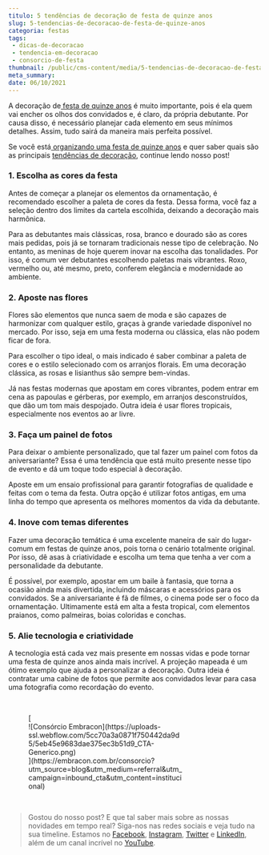 ```yaml
---
titulo: 5 tendências de decoração de festa de quinze anos
slug: 5-tendencias-de-decoracao-de-festa-de-quinze-anos
categoria: festas
tags:
 - dicas-de-decoracao
 - tendencia-em-decoracao
 - consorcio-de-festa
thumbnail: /public/cms-content/media/5-tendencias-de-decoracao-de-festa-de-quinze-anos.jpg
meta_summary: 
date: 06/10/2021
---
```

A decoração de[ festa de quinze anos](https://www.embracon.com.br/blog/5-dicas-para-planejar-uma-festa-de-quinze-anos) é muito importante, pois é ela quem vai encher os olhos dos convidados e, é claro, da própria debutante. Por causa disso, é necessário planejar cada elemento em seus mínimos detalhes. Assim, tudo sairá da maneira mais perfeita possível.

Se você está[ organizando uma festa de quinze anos](https://www.embracon.com.br/blog/festa-de-15-anos-confira-as-principais-tendencias) e quer saber quais são as principais [tendências de decoração](https://www.embracon.com.br/blog/conheca-as-principais-tendencias-em-decoracao-de-casamento), continue lendo nosso post!

### 1. Escolha as cores da festa

Antes de começar a planejar os elementos da ornamentação, é recomendado escolher a paleta de cores da festa. Dessa forma, você faz a seleção dentro dos limites da cartela escolhida, deixando a decoração mais harmônica.

Para as debutantes mais clássicas, rosa, branco e dourado são as cores mais pedidas, pois já se tornaram tradicionais nesse tipo de celebração. No entanto, as meninas de hoje querem inovar na escolha das tonalidades. Por isso, é comum ver debutantes escolhendo paletas mais vibrantes. Roxo, vermelho ou, até mesmo, preto, conferem elegância e modernidade ao ambiente.

### 2. Aposte nas flores

Flores são elementos que nunca saem de moda e são capazes de harmonizar com qualquer estilo, graças à grande variedade disponível no mercado. Por isso, seja em uma festa moderna ou clássica, elas não podem ficar de fora.

Para escolher o tipo ideal, o mais indicado é saber combinar a paleta de cores e o estilo selecionado com os arranjos florais. Em uma decoração clássica, as rosas e lisianthus são sempre bem-vindas.

Já nas festas modernas que apostam em cores vibrantes, podem entrar em cena as papoulas e gérberas, por exemplo, em arranjos desconstruídos, que dão um tom mais despojado. Outra ideia é usar flores tropicais, especialmente nos eventos ao ar livre.

### 3. Faça um painel de fotos

Para deixar o ambiente personalizado, que tal fazer um painel com fotos da aniversariante? Essa é uma tendência que está muito presente nesse tipo de evento e dá um toque todo especial à decoração.

Aposte em um ensaio profissional para garantir fotografias de qualidade e feitas com o tema da festa. Outra opção é utilizar fotos antigas, em uma linha do tempo que apresenta os melhores momentos da vida da debutante.

### 4. Inove com temas diferentes

Fazer uma decoração temática é uma excelente maneira de sair do lugar-comum em festas de quinze anos, pois torna o cenário totalmente original. Por isso, dê asas à criatividade e escolha um tema que tenha a ver com a personalidade da debutante.

É possível, por exemplo, apostar em um baile à fantasia, que torna a ocasião ainda mais divertida, incluindo máscaras e acessórios para os convidados. Se a aniversariante é fã de filmes, o cinema pode ser o foco da ornamentação. Ultimamente está em alta a festa tropical, com elementos praianos, como palmeiras, boias coloridas e conchas.

### 5. Alie tecnologia e criatividade

A tecnologia está cada vez mais presente em nossas vidas e pode tornar uma festa de quinze anos ainda mais incrível. A projeção mapeada é um ótimo exemplo que ajuda a personalizar a decoração. Outra ideia é contratar uma cabine de fotos que permite aos convidados levar para casa uma fotografia como recordação do evento.

‍

<figure class="w-richtext-figure-type-image w-richtext-align-center" style="max-width:310px">[<div>![Consórcio Embracon](https://uploads-ssl.webflow.com/5cc70a3a0871f750442da9d5/5eb45e9683dae375ec3b51d9_CTA-Generico.png)</div>](https://embracon.com.br/consorcio?utm_source=blog&utm_medium=referral&utm_campaign=inbound_cta&utm_content=institucional)</figure>‍

> Gostou do nosso post? E que tal saber mais sobre as nossas novidades em tempo real? Siga-nos nas redes sociais e veja tudo na sua timeline. Estamos no [Facebook](https://www.facebook.com/embracon/), [Instagram](https://www.instagram.com/embraconoficial/), [Twitter](https://twitter.com/embracon) e [LinkedIn](https://www.linkedin.com/company/1018875/), além de um canal incrível no [YouTube](https://www.youtube.com/channel/UCL-Y0mv9zc73Iek48NLUBzQ).

‍
